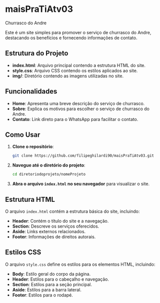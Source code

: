# maisPraTiAtv03
Churrasco do Andre

Este é um site simples para promover o serviço de churrasco do Andre, destacando os benefícios e fornecendo informações de contato.

## Estrutura do Projeto

- **index.html**: Arquivo principal contendo a estrutura HTML do site.
- **style.css**: Arquivo CSS contendo os estilos aplicados ao site.
- **img/**: Diretório contendo as imagens utilizadas no site.

## Funcionalidades

- **Home**: Apresenta uma breve descrição do serviço de churrasco.
- **Sobre**: Explica os motivos para escolher o serviço de churrasco do Andre.
- **Contato**: Link direto para o WhatsApp para facilitar o contato.

## Como Usar

1. **Clone o repositório**:
    ```bash
    git clone https://github.com/filipeghilardi90/maisPraTiAtv03.git
    ```

2. **Navegue até o diretório do projeto**:
    ```bash
    cd diretoriodoprojeto/nomeProjeto
    ```

3. **Abra o arquivo `index.html` no seu navegador** para visualizar o site.

## Estrutura HTML

O arquivo `index.html` contém a estrutura básica do site, incluindo:

- **Header**: Contém o título do site e a navegação.
- **Section**: Descreve os serviços oferecidos.
- **Aside**: Links externos relacionados.
- **Footer**: Informações de direitos autorais.

## Estilos CSS

O arquivo `style.css` define os estilos para os elementos HTML, incluindo:

- **Body**: Estilo geral do corpo da página.
- **Header**: Estilos para o cabeçalho e navegação.
- **Section**: Estilos para a seção principal.
- **Aside**: Estilos para a barra lateral.
- **Footer**: Estilos para o rodapé.

